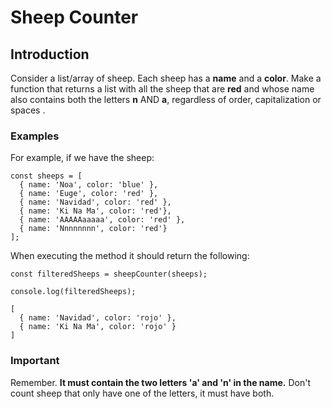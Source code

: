 

# Sheep Counter
## Introduction
Consider a list/array of sheep. Each sheep has a **name** and a **color**. Make a function that returns a list with all the sheep that are **red** and whose name also contains both the letters **n** AND **a**, regardless of order, capitalization or spaces .

### Examples

For example, if we have the sheep:

```
const sheeps = [
  { name: 'Noa', color: 'blue' },
  { name: 'Euge', color: 'red' },
  { name: 'Navidad', color: 'red' },
  { name: 'Ki Na Ma', color: 'red'},
  { name: 'AAAAAaaaaa', color: 'red' },
  { name: 'Nnnnnnnn', color: 'red'}
];
```

When executing the method it should return the following:

```
const filteredSheeps = sheepCounter(sheeps);

console.log(filteredSheeps);

[
  { name: 'Navidad', color: 'rojo' },
  { name: 'Ki Na Ma', color: 'rojo' }
]
```

### Important
Remember. **It must contain the two letters 'a' and 'n' in the name.** Don't count sheep that only have one of the letters, it must have both.
